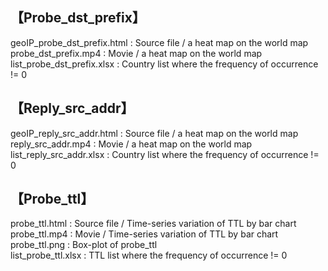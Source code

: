 ## 【Probe_dst_prefix】

geoIP_probe_dst_prefix.html : Source file / a heat map on the world map   
probe_dst_prefix.mp4 : Movie / a heat map on the world map  
list_probe_dst_prefix.xlsx : Country list where the frequency of occurrence != 0   

## 【Reply_src_addr】

geoIP_reply_src_addr.html : Source file / a heat map on the world map   
reply_src_addr.mp4 : Movie / a heat map on the world map  
list_reply_src_addr.xlsx : Country list where the frequency of occurrence != 0   


## 【Probe_ttl】

probe_ttl.html : Source file / Time-series variation of TTL by bar chart  
probe_ttl.mp4 : Movie / Time-series variation of TTL by bar chart  
probe_ttl.png : Box-plot of probe_ttl  
list_probe_ttl.xlsx : TTL list where the frequency of occurrence != 0   
